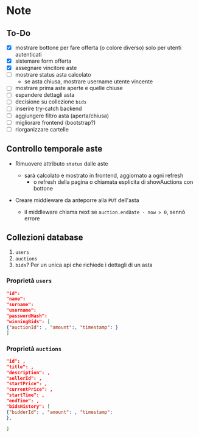 # Note

## To-Do

- [x] mostrare bottone per fare offerta (o colore diverso) solo per utenti autenticati
- [x] sistemare form offerta
- [x] assegnare vincitore aste
- [ ] mostrare status asta calcolato
    - se asta chiusa, mostrare username utente vincente
- [ ] mostrare prima aste aperte e quelle chiuse
- [ ] espandere dettagli asta
- [ ] decisione su collezione `bids`
- [ ] inserire try-catch backend
- [ ] aggiungere filtro asta (aperta/chiusa)
- [ ] migliorare frontend (bootstrap?)
- [ ] riorganizzare cartelle

## Controllo temporale aste

- Rimuovere attributo `status` dalle aste
    - sarà calcolato e mostrato in frontend, aggiornato a ogni refresh
        - o refresh della pagina o chiamata esplicita di showAuctions con bottone

- Creare middleware da anteporre alla `PUT` dell'asta
    - il middleware chiama next se `auction.endDate - now > 0`, sennò errore

## Collezioni database

1. `users`
2. `auctions`
3. `bids`? Per un unica api che richiede i dettagli di un asta

### Proprietà `users`

```json
"id": 
"name": 
"surname": 
"username": 
"passwordHash": 
"winningBids": [
{"auctionId": , "amount":, "timestamp": }
]
```

### Proprietà `auctions`

```json
"id": ,
"title": ,
"description": ,
"sellerId": , 
"startPrice": ,
"currentPrice": ,
"startTime": ,
"endTime": ,
"bidsHistory": [
{"bidderId": , "amount": , "timestamp": 
},

]
```